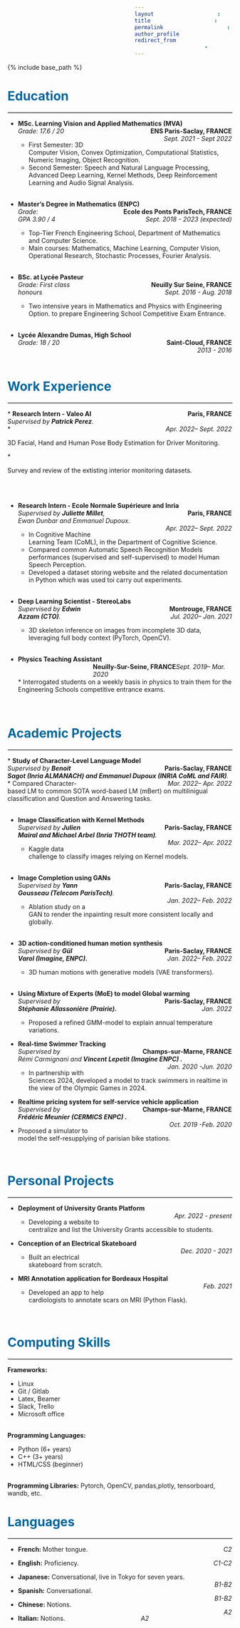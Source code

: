 ```yaml
---
layout: archive
title: ""
permalink: /cv/
author_profile: true
redirect_from:
  - /resume
---
```


{% include base_path %}

<style>
    span0 {
    margin-left: 8em;
}
    span01 {
    margin-left: 8em;
}
  span {
    margin-left: 12em;
}
  span1 {
    margin-left: 14em;
}
    span02 {
    margin-left: 15em;
}
  span2 {
    margin-left: 16em;
}
  span3 {
    margin-left: 18em;
}
  span4 {
    margin-left: 20em;
}
  span5 {
    margin-left: 22em;
}
  span6 {
    margin-left: 24em;
}
  span8 {
    margin-left: 26em;
}
  span7 {
    margin-left: 19em;
}
</style>

<h1 style="color:#069;">Education</h1>
<hr style="border:1px solid #d3d3d3;width:100%;text-align:left;margin-left:0;color:#33CCFF;">

* <b style="text-align:left;"> MSc. Learning Vision and Applied Mathematics (MVA)</b><span style="float:right;"><b>ENS Paris-Saclay, FRANCE</b></span><br>
<i style="text-align:left;">Grade: 17.6 / 20</i><span style="float:right;"><i align=right>Sept. 2021 - Sept 2022</i><br>
  * First Semester: 3D Computer Vision, Convex Optimization, Computational Statistics, Numeric Imaging, Object Recognition.
  * Second Semester: Speech and Natural Language Processing, Advanced Deep Learning, Kernel Methods, Deep Reinforcement Learning and Audio Signal Analysis.<br><br>

* <b style="text-align:left;">Master’s Degree in Mathematics (ENPC)</b><span style="float:right;"><b align=right>Ecole des Ponts ParisTech, FRANCE</b> </span><br>
<i style="text-align:left;">Grade: GPA 3.90 / 4</i><span style="float:right;"><i align=right>Sept. 2018 - 2023 (expected)</i><br>
  * Top-Tier French Engineering School, Department of Mathematics and Computer Science.
  * Main courses: Mathematics, Machine Learning, Computer Vision, Operational Research, Stochastic Processes, Fourier Analysis.<br><br>

* <b>BSc. at Lycée Pasteur</b><span style="float:right;"><b>Neuilly Sur Seine, FRANCE</b></span><br>
<i style="text-align:left;">Grade: First class honours</i><span style="float:right;"> <i align=right>Sept. 2016 - Aug. 2018</i></span><br>
  * Two intensive years in Mathematics and Physics with Engineering Option. to prepare Engineering School
Competitive Exam Entrance.<br><br>

* <b>Lycée Alexandre Dumas, High School</b><span style="float:right;"><b align=right>Saint-Cloud, FRANCE</b></span><br>
<i>Grade: 18 / 20</i><span style="float:right;"><i align=right>2013 - 2016</i></span><br><br><br>
  
<h1 style="color:#069;">Work Experience</h1>
<hr style="border:1px solid #d3d3d3;width:100%;text-align:left;margin-left:0;color:#33CCFF;">
* <b style="text-align:left;">Research Intern - Valeo AI</b><span style="float:right;"><b align=right>Paris, FRANCE</b></span><br>
<i>Supervised by <strong>Patrick Perez</strong>.</i><span style="float:right;"><i align=right>Apr. 2022– Sept. 2022</i></span><br>
  * <p class="p8">3D Facial, Hand and Human Pose Body Estimation for Driver Monitoring.</p>
  * <p class="p8">Survey and review of the extisting interior monitoring datasets.</p><br><br>

* <b style="text-align:left;">Research Intern - Ecole Normale Supérieure and Inria</b><span style="float:right;"><b align=right>Paris, FRANCE</b></span><br>
<i style="text-align:left;">Supervised by <strong>Juliette Millet</strong>, Ewan Dunbar and Emmanuel Dupoux.</i><span style="float:right;"><i align=right>Apr. 2022– Sept. 2022</i></span><br>
  * In Cognitive Machine Learning Team (CoML), in the Department of Cognitive Science.
  * Compared common Automatic Speech Recognition Models performances
(supervised and self-supervised) to model Human Speech Perception.
  * Developed a dataset storing website and the related documentation in Python which was used toi carry out experiments.<br><br>

* <b style="text-align:left;">Deep Learning Scientist - StereoLabs</b><span style="float:right;"><b>Montrouge, FRANCE</b></span><br>
<i style="text-align:left;">Supervised by <strong>Edwin Azzam (CTO)</strong>.</i><span style="float:right;"><i align=right>Jul. 2020– Jan. 2021</i></span><br>
  * 3D skeleton inference on images from incomplete 3D data, leveraging full body context (PyTorch, OpenCV).<br><br>

* <b style="text-align:left;">Physics Teaching Assistant</b><span style="float:right;"><b>Neuilly-Sur-Seine, FRANCE</b><i align=right>Sept. 2019– Mar. 2020</i></span><br>* Interrogated students on a weekly basis in physics to train them for the Engineering Schools competitive entrance exams.<br><br><br>
  


<h1 style="color:#069;">Academic Projects</h1>
<hr style="border:1px solid #d3d3d3;width:100%;text-align:left;margin-left:0;color:#33CCFF;">
* <b style="text-align:left;">Study of Character-Level Language Model</b><span style="float:right;"><b>Paris-Saclay, FRANCE</b></span><br>
<i style="text-align:left;">Supervised by <strong>Benoit Sagot (Inria ALMANACH) and Emmanuel Dupoux (INRIA CoML and FAIR)</strong>.</i><span style="float:right;"><i align=right>Mar. 2022– Apr. 2022</i></span><br>
  * Compared Character-based LM to common SOTA word-based LM
(mBert) on multilinigual classification and Question and Answering tasks.<br><br>

* <b style="text-align:left;">Image Classification with Kernel Methods</b><span style="float:right;"><b>Paris-Saclay, FRANCE</b></span><br>
<i style="text-align:left;">Supervised by <strong>Julien Mairal and Michael Arbel (Inria THOTH team)</strong>.</i><span style="float:right;"><i align=right>Mar. 2022– Apr. 2022</i></span><br>
  * Kaggle data challenge to classify images relying on Kernel models.<br><br>

* <b style="text-align:left;">Image Completion using GANs</b><span style="float:right;"><b>Paris-Saclay, FRANCE</b></span><br>
<i style="text-align:left;">Supervised by <strong>Yann Gousseau (Telecom ParisTech)</strong>.</i><span style="float:right;"><i align=right>Jan. 2022– Feb. 2022</i></span><br>
  * Ablation study on a GAN to render the inpainting result more consistent locally and globally.<br><br>

* <b style="text-align:left;">3D action-conditioned human motion synthesis</b><span style="float:right;"><b>Paris-Saclay, FRANCE</b></span><br>
<i style="text-align:left;">Supervised by <strong>Gül Varol (Imagine, ENPC).</strong></i><span style="float:right;"><i align=right>Jan. 2022– Feb. 2022</i></span><br> 
  * 3D human motions with generative models (VAE transformers).<br><br>

* <b style="text-align:left;">Using Mixture of Experts (MoE) to model Global warming</b><span style="float:right;"><b>Paris-Saclay, FRANCE</b></span><br>
<i style="text-align:left;">Supervised by <strong>Stéphanie Allassonière (Prairie).</strong></i><span style="float:right;"><i align=right>Jan. 2022</i></span><br> 
  * Proposed a refined GMM-model to explain annual temperature variations.<br>
  
  
* <b style="text-align:left;">Real-time Swimmer Tracking</b><span style="float:right;"><b>Champs-sur-Marne, FRANCE</b></span><br>
<i style="text-align:left;">Supervised by Rémi Carmignani and<strong> Vincent Lepetit (Imagine ENPC) .</strong></i><span style="float:right;"><i align=right>Jan. 2020 -Jun. 2020</i></span><br> 
  * In partnership with Sciences 2024, developed a model to track swimmers in realtime in the view of the Olympic Games in 2024.<br>

* <b style="text-align:left;">Realtime pricing system for self-service vehicle application</b><span style="float:right;"><b>Champs-sur-Marne, FRANCE</b></span><br>
<i style="text-align:left;">Supervised by <strong> Frédéric Meunier (CERMICS ENPC) .</strong></i><span style="float:right;"><i align=right>Oct. 2019 -Feb. 2020</i></span><br> 
* Proposed a simulator to model the self-resupplying of parisian
bike stations.<br>
<br>

<h1 style="color:#069;">Personal Projects</h1>
<hr style="border:1px solid #d3d3d3;width:100%;text-align:left;margin-left:0;color:#33CCFF;">

* <b style="text-align:left;">Deployment of University Grants Platform</b><span style="float:right;"><i>Apr. 2022 - present</i></span><br>
  * Developing a website to centralize and list the University Grants accessible to students.<br>

* <b style="text-align:left;">Conception of an Electrical Skateboard</b><span style="float:right;"><i>Dec. 2020 - 2021</i></span><br>
  * Built an electrical skateboard from scratch.<br>

* <b style="text-align:left;">MRI Annotation application for Bordeaux Hospital</b><span style="float:right;"><i>Feb. 2021</i></span><br>
  * Developed an app to help cardiologists to annotate scars on MRI (Python Flask).<br>

<br>
<h1 style="color:#069;">Computing Skills</h1>
<hr style="border:1px solid #d3d3d3;width:100%;text-align:left;margin-left:0;color:#33CCFF;">
<b style="text-align:left;">Frameworks:</b>
<ul>
  <li class="p8">Linux</li>
  <li class="p8">Git / Gitlab</li>
  <li class="p8">Latex, Beamer</li>
  <li class="p8">Slack, Trello</li>
  <li class="p8">Microsoft office</li>
</ul> <br>
<b style="text-align:left;">Programming Languages:</b>
<ul>
  <li class="p8">Python (6+ years)</li>
  <li class="p8">C++ (3+ years)</li>
  <li class="p8">HTML/CSS (beginner)</li>
</ul> <br>
<b style="text-align:left;">Programming Libraries:</b> Pytorch, OpenCV, pandas,plotly, tensorboard, wandb, etc.<br>

<h1 style="color:#069;">Languages</h1>
<hr style="border:1px solid #d3d3d3;width:100%;text-align:left;margin-left:0;color:#33CCFF;">
<ul>
<li class="p8"><p style="text-align:left;"><strong>French: </strong>Mother tongue.<span style="float:right;"><i>C2</i></span></p></li>
<li class="p8"><p style="text-align:left;"><strong>English:</strong> Proficiency.<span style="float:right;"><i align=right>C1-C2</i></span></p></li>
<li class="p8"><p style="text-align:left;"><strong>Japanese:</strong> Conversational, live in Tokyo for seven years.<span style="float:right;"><i>B1-B2</i></span></p></li>
<li class="p8"><p style="text-align:left;"><strong>Spanish:</strong> Conversational.<span style="float:right;"><i align=right>B1-B2</i></span></p></li>
<li class="p8"><p style="text-align:left;"><strong>Chinese:</strong> Notions.<span style="float:right;"><i align=right>A2</i></span></p></li>
<li class="p8"><p style="text-align:left;"><strong>Italian:</strong> Notions.<span style="float:right;"><i align=right>A2</i></span></p></li>
</ul> 
<br>

<!-- <h1 style="color:#069;">Personal Interests</h1>
<hr style="width:100%;text-align:left;margin-left:0;color:#33CCFF;">
<h1 style="color:#069;">Community and Volunteering Experience</h1>
<hr style="width:100%;text-align:left;margin-left:0;color:#33CCFF;"> -->
